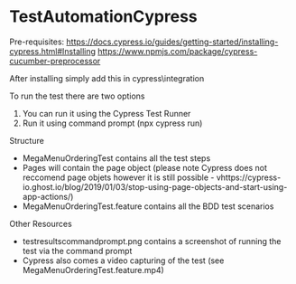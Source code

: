 # TestAutomationCypress
Pre-requisites:
https://docs.cypress.io/guides/getting-started/installing-cypress.html#Installing
https://www.npmjs.com/package/cypress-cucumber-preprocessor

After installing simply add this in cypress\integration

To run the test there are two options
1. You can run it using the Cypress Test Runner
2. Run it using command prompt (npx cypress run)

Structure
- MegaMenuOrderingTest contains all the test steps
- Pages will contain the page object (please note Cypress does not reccomend page objets however it is still possible - vhttps://cypress-io.ghost.io/blog/2019/01/03/stop-using-page-objects-and-start-using-app-actions/)
- MegaMenuOrderingTest.feature contains all the BDD test scenarios

Other Resources
- testresultscommandprompt.png contains a screenshot of running the test via the command prompt
- Cypress also comes a video capturing of the test (see MegaMenuOrderingTest.feature.mp4)
